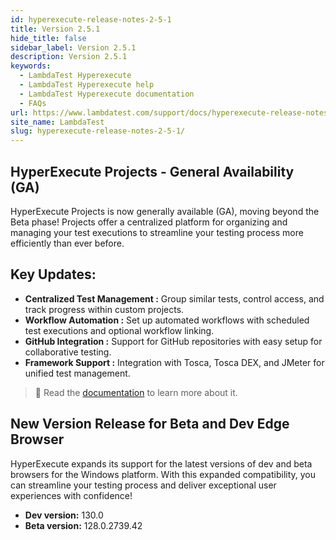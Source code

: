 ```yaml
---
id: hyperexecute-release-notes-2-5-1
title: Version 2.5.1
hide_title: false
sidebar_label: Version 2.5.1
description: Version 2.5.1
keywords:
  - LambdaTest Hyperexecute
  - LambdaTest Hyperexecute help
  - LambdaTest Hyperexecute documentation
  - FAQs
url: https://www.lambdatest.com/support/docs/hyperexecute-release-notes-2-5-1/
site_name: LambdaTest
slug: hyperexecute-release-notes-2-5-1/
---
```


<script type="application/ld+json"
      dangerouslySetInnerHTML={{ __html: JSON.stringify({
       "@context": "https://schema.org",
        "@type": "BreadcrumbList",
        "itemListElement": [{
          "@type": "ListItem",
          "position": 1,
          "name": "Home",
          "item": "https://www.lambdatest.com"
        },{
          "@type": "ListItem",
          "position": 2,
          "name": "Support",
          "item": "https://www.lambdatest.com/support/docs/"
        },{
          "@type": "ListItem",
          "position": 3,
          "name": "Version",
          "item": "https://www.lambdatest.com/support/docs/hyperexecute-release-notes-2-5-1/"
        }]
      })
    }}
></script>

## HyperExecute Projects - General Availability (GA)

HyperExecute Projects is now generally available (GA), moving beyond the Beta phase! Projects offer a centralized platform for organizing and managing your test executions to streamline your testing process more efficiently than ever before.

## Key Updates:

- **Centralized Test Management :** Group similar tests, control access, and track progress within custom projects.
- **Workflow Automation :** Set up automated workflows with scheduled test executions and optional workflow linking.
- **GitHub Integration :** Support for GitHub repositories with easy setup for collaborative testing.
- **Framework Support :** Integration with Tosca, Tosca DEX, and JMeter for unified test management.

> 📕 Read the [documentation](/support/docs/hyperexecute-projects/) to learn more about it.

## New Version Release for Beta and Dev Edge Browser 
HyperExecute expands its support for the latest versions of dev and beta browsers for the Windows platform. With this expanded compatibility, you can streamline your testing process and deliver exceptional user experiences with confidence!

- **Dev version:** 130.0
- **Beta version:** 128.0.2739.42